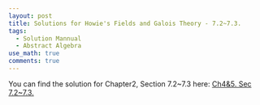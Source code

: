 ```yaml
---
layout: post
title: Solutions for Howie's Fields and Galois Theory - 7.2~7.3.
tags:
  - Solution Mannual
  - Abstract Algebra
use_math: true
comments: true
---
```

You can find the solution for Chapter2, Section 7.2~7.3 here:
[Ch4&5. Sec 7.2~7.3.](/assets/Math_4108_HW6.pdf)
